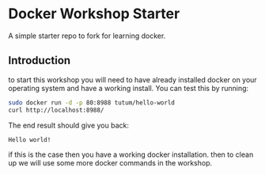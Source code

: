 # Docker Workshop Starter
A simple starter repo to fork for learning docker.

## Introduction
to start this workshop you will need to have already installed docker on your operating system and have a working install. You can test this by running:
```bash
sudo docker run -d -p 80:8988 tutum/hello-world
curl http://localhost:8988/
```
The end result should give you back:
```
Hello world!
```
if this is the case then you have a working docker installation.
then to clean up we will use some more docker commands in the workshop.

